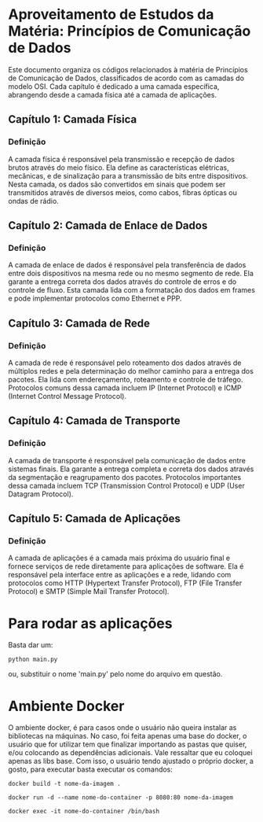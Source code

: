 # Aproveitamento de Estudos da Matéria: Princípios de Comunicação de Dados

Este documento organiza os códigos relacionados à matéria de Princípios de Comunicação de Dados, classificados de acordo com as camadas do modelo OSI. Cada capítulo é dedicado a uma camada específica, abrangendo desde a camada física até a camada de aplicações.

## Capítulo 1: Camada Física

### Definição
A camada física é responsável pela transmissão e recepção de dados brutos através do meio físico. Ela define as características elétricas, mecânicas, e de sinalização para a transmissão de bits entre dispositivos. Nesta camada, os dados são convertidos em sinais que podem ser transmitidos através de diversos meios, como cabos, fibras ópticas ou ondas de rádio.

## Capítulo 2: Camada de Enlace de Dados

### Definição
A camada de enlace de dados é responsável pela transferência de dados entre dois dispositivos na mesma rede ou no mesmo segmento de rede. Ela garante a entrega correta dos dados através do controle de erros e do controle de fluxo. Esta camada lida com a formatação dos dados em frames e pode implementar protocolos como Ethernet e PPP.

## Capítulo 3: Camada de Rede

### Definição
A camada de rede é responsável pelo roteamento dos dados através de múltiplos redes e pela determinação do melhor caminho para a entrega dos pacotes. Ela lida com endereçamento, roteamento e controle de tráfego. Protocolos comuns dessa camada incluem IP (Internet Protocol) e ICMP (Internet Control Message Protocol).

## Capítulo 4: Camada de Transporte

### Definição
A camada de transporte é responsável pela comunicação de dados entre sistemas finais. Ela garante a entrega completa e correta dos dados através da segmentação e reagrupamento dos pacotes. Protocolos importantes dessa camada incluem TCP (Transmission Control Protocol) e UDP (User Datagram Protocol).

## Capítulo 5: Camada de Aplicações

### Definição
A camada de aplicações é a camada mais próxima do usuário final e fornece serviços de rede diretamente para aplicações de software. Ela é responsável pela interface entre as aplicações e a rede, lidando com protocolos como HTTP (Hypertext Transfer Protocol), FTP (File Transfer Protocol) e SMTP (Simple Mail Transfer Protocol).


# Para rodar as aplicações

Basta dar um:

~~~
python main.py
~~~

ou, substituir o nome 'main.py' pelo nome do arquivo em questão.

# Ambiente Docker

O ambiente docker, é para casos onde o usuário não queira instalar as bibliotecas na máquinas. No caso, foi feita apenas uma base do docker, o usuário que for utilizar tem que finalizar importando as pastas que quiser, e/ou colocando as dependências adicionais. Vale ressaltar que eu coloquei apenas as libs base. Com isso, o usuário tendo ajustado o próprio docker, a gosto, para executar basta executar os comandos:

~~~
docker build -t nome-da-imagem .
~~~

~~~
docker run -d --name nome-do-container -p 8080:80 nome-da-imagem
~~~

~~~
docker exec -it nome-do-container /bin/bash
~~~


